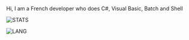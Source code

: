 Hi, I am a French developer who does C#, Visual Basic, Batch and Shell

![STATS](https://github-readme-stats.vercel.app/api?username=dazd-pkz&show_icons=true&count_private=true&theme=gotham)

![LANG](https://github-readme-stats.vercel.app/api/top-langs/?username=dazd-pkz&layout=compact&theme=gotham)
